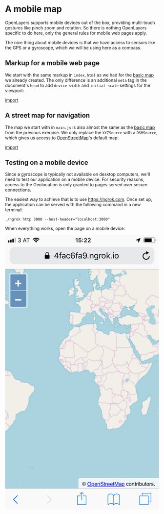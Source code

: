 # A mobile map

OpenLayers supports mobile devices out of the box, providing multi-touch gestures like pinch zoom and rotation. So there is nothing OpenLayers specific to do here, only the general rules for mobile web pages apply.

The nice thing about mobile devices is that we have access to sensors like the GPS or a gyroscope, which we will be using here as a compass.

## Markup for a mobile web page

We start with the same markup in `index.html` as we had for the [basic map](../basics/) we already created. The only difference is an additional `meta` tag in the document's `head` to add `device-width` and `initial-scale` settings for the viewport:

[import](../../../src/en/examples/mobile/index.html)

## A street map for navigation

The map we start with in `main.js` is also almost the same as the [basic map](../basics/) from the previous exercise. We only replace the `XYZSource` with a `OSMSource`, which gives us access to [OpenStreetMap](https://openstreetmap.org/)'s default map:

[import](../../../src/en/examples/mobile/map.js)

## Testing on a mobile device

Since a gyroscope is typically not available on desktop computers, we'll need to test our application on a mobile device. For security reasons, access to the Geolocation is only granted to pages served over secure connections.

The easiest way to achieve that is to use https://ngrok.com. Once set up, the application can be served with the following command in a new terminal:

    ./ngrok http 3000 --host-header="localhost:3000"

When everything works, open the page on a mobile device:

![Map on a smartphone](map.jpeg)